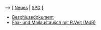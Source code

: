 \--\> \[ [ Neues](SwpatcninoDe "wikilink") \| [
SPD](SwpatspdDe "wikilink") \]

-   [Beschlussdokument](http://www.ffii.org/~blasum/swpat/statement/resolution_spd_suedhessen_softwarepatente.pdf "wikilink")
-   [Fax- und Mailaustausch mit R.Veit
    (MdB)](http://www.tilunix.de/2005swpat/index.html "wikilink")
